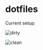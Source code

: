 dotfiles
=============

Current setup:

![dirty](http://i.imgur.com/DRQSf3o.png)

![clean](http://i.imgur.com/gaVUBw3.jpg)
